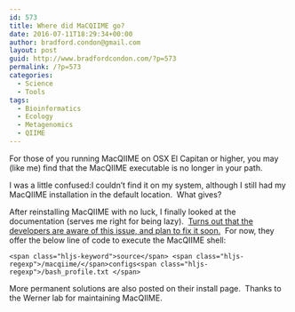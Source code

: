 ```yaml
---
id: 573
title: Where did MaCQIIME go?
date: 2016-07-11T18:29:34+00:00
author: bradford.condon@gmail.com
layout: post
guid: http://www.bradfordcondon.com/?p=573
permalink: /?p=573
categories:
  - Science
  - Tools
tags:
  - Bioinformatics
  - Ecology
  - Metagenomics
  - QIIME
---
```

For those of you running MacQIIME on OSX El Capitan or higher, you may (like me) find that the MacQIIME executable is no longer in your path.

I was a little confused:I couldn&#8217;t find it on my system, although I still had my MacQIIME installation in the default location.  What gives?

After reinstalling MacQIIME with no luck, I finally looked at the documentation (serves me right for being lazy).  [Turns out that the developers are aware of this issue, and plan to fix it soon.](http://www.wernerlab.org/software/macqiime/macqiime-installation)  For now, they offer the below line of code to execute the MacQIIME shell:

<pre class="prettyprint hljs-dark"><code class="hljs gradle">&lt;span class="hljs-keyword">source&lt;/span> &lt;span class="hljs-regexp">/macqiime/&lt;/span>configs&lt;span class="hljs-regexp">/bash_profile.txt &lt;/span>
</code></pre>

More permanent solutions are also posted on their install page.  Thanks to the Werner lab for maintaining MacQIIME.